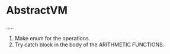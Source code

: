# AbstractVM
.....

1) Make enum for the operations
2) Try catch block in the body of the ARITHMETIC FUNCTIONS.
